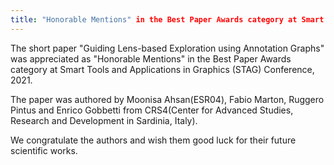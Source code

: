 ```yaml
---
title: "Honorable Mentions" in the Best Paper Awards category at Smart Tools and Applications in Graphics (STAG) Conference, 2021
---
```


The short paper "Guiding Lens-based Exploration using Annotation Graphs" was appreciated as "Honorable Mentions" in the Best Paper Awards category at Smart Tools and Applications in Graphics (STAG) Conference, 2021.

The paper was authored by Moonisa Ahsan(ESR04), Fabio Marton, Ruggero Pintus and Enrico Gobbetti from CRS4(Center for Advanced Studies, Research and Development in Sardinia, Italy).

We congratulate the authors and wish them good luck for their future scientific works.